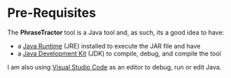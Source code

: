 
# Pre-Requisites

The **PhraseTractor** tool is a Java tool and, as such, its a good idea to have:
- a [Java Runtime](https://www.oracle.com/java/technologies/downloads/) (JRE) installed to execute the JAR file and have
- a [Java Development Kit](https://www.oracle.com/java/technologies/downloads/) (JDK) to compile, debug, and compile the tool

I am also using [Visual Studio Code](https://code.visualstudio.com/) as an editor to debug, run or edit Java.

